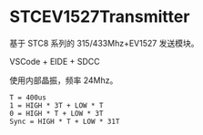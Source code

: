 # STCEV1527Transmitter

基于 STC8 系列的 315/433Mhz+EV1527 发送模块。

VSCode + EIDE + SDCC

使用内部晶振，频率 24Mhz。

```
T = 400us
1 = HIGH * 3T + LOW * T
0 = HIGH * T + LOW * 3T
Sync = HIGH * T + LOW * 31T
```
